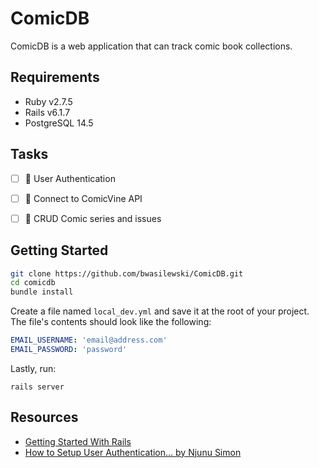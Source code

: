 # ComicDB

ComicDB is a web application that can track comic book collections.


## Requirements

- Ruby v2.7.5
- Rails v6.1.7
- PostgreSQL 14.5


## Tasks

- [ ] 🤝 User Authentication
- [ ] 🔌 Connect to ComicVine API
- [ ] 💾 CRUD Comic series and issues


## Getting Started

``` bash
git clone https://github.com/bwasilewski/ComicDB.git
cd comicdb
bundle install
```

Create a file named `local_dev.yml` and save it at the root of your project. The file's contents should look like the following:

``` yaml
EMAIL_USERNAME: 'email@address.com'
EMAIL_PASSWORD: 'password'
```

Lastly, run:

`rails server`


## Resources

- [Getting Started With Rails](https://guides.rubyonrails.org/v6.1/getting_started.html)
- [How to Setup User Authentication... by Njunu Simon](https://www.section.io/engineering-education/how-to-setup-user-authentication-from-scratch-with-rails-6/#configuring-routes)